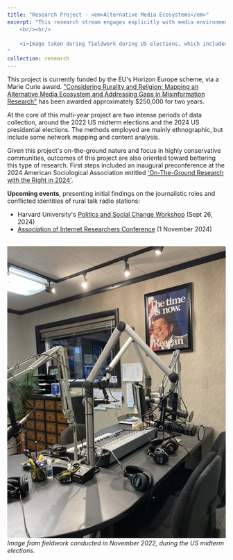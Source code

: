 ```yaml
---
title: "Research Project - <em>Alternative Media Ecosystems</em>"
excerpt: "This research stream engages explicitly with media environments deeply affected by religion, rurality, and radio. Currently, I am exploring the Utah media ecosystem as an insightful case study, mapping actors, networks, technologies, digital identities, and cultural/ideological influences.  <br/><br/><img src='/images/oil-carbon.jpeg'> 
	<br/><br/>

	<i>Image taken during fieldwork during US elections, which included interviews at several talk radio stations. This image was taken in Carbon county, a rural region with a deep history of oil and coal production.</i>
"
collection: research
---
```


This project is currently funded by the EU's Horizon Europe scheme, via a Marie Curie award. ["Considering Rurality and Religion: Mapping an Alternative Media Ecosystem and Addressing Gaps in Misinformation Research"](https://cordis.europa.eu/project/id/101109725) has been awarded approximately $250,000 for two years.

At the core of this multi-year project are two intense periods of data collection, around the 2022 US midterm elections and the 2024 US presidential elections. The methods employed are mainly ethnographic, but include some network mapping and content analysis.

Given this project's on-the-ground nature and focus in highly conservative communities, outcomes of this project are also oriented toward bettering this type of research. First steps included an inaugural preconference at the 2024 American Sociological Association entitled ['On-The-Ground Research with the Right in 2024'](https://researchwiththeright.wordpress.com/). 

<b>Upcoming events</b>, presenting initial findings on the journalistic roles and conflicted identities of rural talk radio stations:
- Harvard University's [Politics and Social Change Workshop](https://wcfia.harvard.edu/seminars/politics-social-change) (Sept 26, 2024)
- [Association of Internet Researchers Conference](https://aoir.org/aoir2024/) (1 November 2024)

<br/>
<img src='/images/radio-station.jpeg'>
<i>Image from fieldwork conducted in November 2022, during the US midterm elections.</i>




